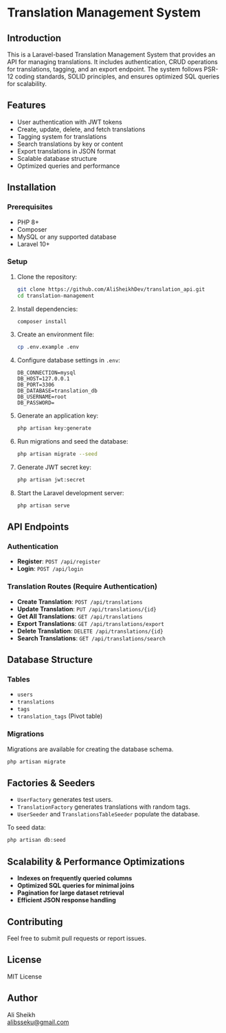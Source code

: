 # Translation Management System

## Introduction
This is a Laravel-based Translation Management System that provides an API for managing translations. It includes authentication, CRUD operations for translations, tagging, and an export endpoint. The system follows PSR-12 coding standards, SOLID principles, and ensures optimized SQL queries for scalability.

## Features
- User authentication with JWT tokens
- Create, update, delete, and fetch translations
- Tagging system for translations
- Search translations by key or content
- Export translations in JSON format
- Scalable database structure
- Optimized queries and performance

## Installation

### Prerequisites
- PHP 8+
- Composer
- MySQL or any supported database
- Laravel 10+

### Setup
1. Clone the repository:
   ```sh
   git clone https://github.com/AliSheikhDev/translation_api.git
   cd translation-management
   ```
2. Install dependencies:
   ```sh
   composer install
   ```
3. Create an environment file:
   ```sh
   cp .env.example .env
   ```
4. Configure database settings in `.env`:
   ```env
   DB_CONNECTION=mysql
   DB_HOST=127.0.0.1
   DB_PORT=3306
   DB_DATABASE=translation_db
   DB_USERNAME=root
   DB_PASSWORD=
   ```
5. Generate an application key:
   ```sh
   php artisan key:generate
   ```
6. Run migrations and seed the database:
   ```sh
   php artisan migrate --seed
   ```
7. Generate JWT secret key:
   ```sh
   php artisan jwt:secret
   ```
8. Start the Laravel development server:
   ```sh
   php artisan serve
   ```

## API Endpoints

### Authentication
- **Register**: `POST /api/register`
- **Login**: `POST /api/login`

### Translation Routes (Require Authentication)
- **Create Translation**: `POST /api/translations`
- **Update Translation**: `PUT /api/translations/{id}`
- **Get All Translations**: `GET /api/translations`
- **Export Translations**: `GET /api/translations/export`
- **Delete Translation**: `DELETE /api/translations/{id}`
- **Search Translations**: `GET /api/translations/search`

## Database Structure

### Tables
- `users`
- `translations`
- `tags`
- `translation_tags` (Pivot table)

### Migrations
Migrations are available for creating the database schema.
```sh
php artisan migrate
```

## Factories & Seeders
- `UserFactory` generates test users.
- `TranslationFactory` generates translations with random tags.
- `UserSeeder` and `TranslationsTableSeeder` populate the database.

To seed data:
```sh
php artisan db:seed
```

## Scalability & Performance Optimizations
- **Indexes on frequently queried columns**
- **Optimized SQL queries for minimal joins**
- **Pagination for large dataset retrieval**
- **Efficient JSON response handling**

## Contributing
Feel free to submit pull requests or report issues.

## License
MIT License

## Author
Ali Sheikh  
alibsseku@gmail.com
